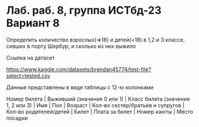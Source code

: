 # Лаб. раб. 8, группа ИСТбд-23 Вариант 8

Определить количество взрослых(=>18) и детей(<18) в 1,2 и 3 классе, севших в порту Шербур, и сколько из них выжило

Ссылка на датасет

https://www.kaggle.com/datasets/brendan45774/test-file?select=tested.csv

Данные представлены в виде таблицы с 12-ю колонками

Номер билета | Выживший (значения 0 или 1) | Класс билета (значения 1, 2 или 3) | Имя | Пол | Возраст | Кол-во сестер/братьев и супругов | Кол-во родителей/детей | Билет | Плата за билет | Номер каюты | Место посадки
